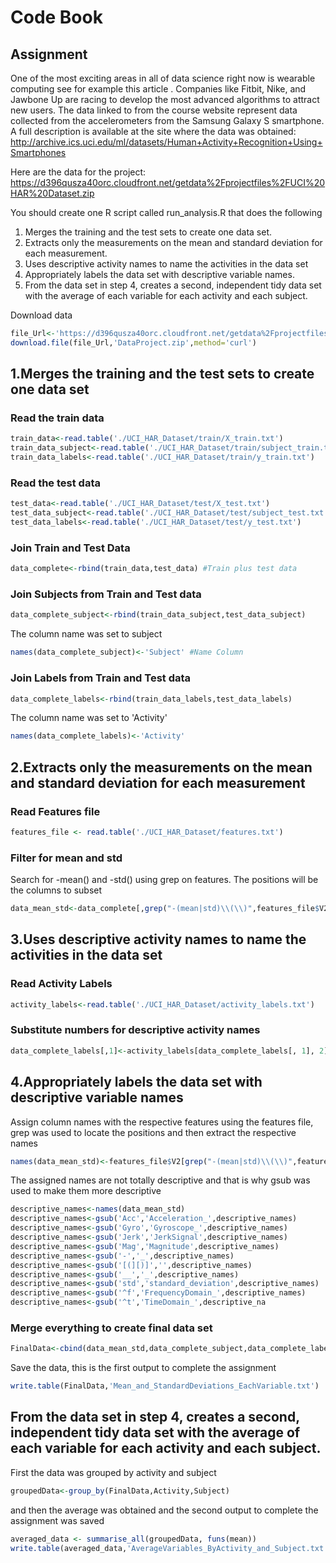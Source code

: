 # Code Book

## Assignment
One of the most exciting areas in all of data science right now is wearable computing
see for example this article . Companies like Fitbit, Nike, and Jawbone Up are racing 
to develop the most advanced algorithms to attract new users. The data linked to from the 
course website represent data collected from the accelerometers from the Samsung Galaxy S smartphone.
A full description is available at the site where the data was obtained:
http://archive.ics.uci.edu/ml/datasets/Human+Activity+Recognition+Using+Smartphones

Here are the data for the project:
https://d396qusza40orc.cloudfront.net/getdata%2Fprojectfiles%2FUCI%20HAR%20Dataset.zip

You should create one R script called run_analysis.R that does the following
1. Merges the training and the test sets to create one data set.
2. Extracts only the measurements on the mean and standard deviation for each measurement.
3. Uses descriptive activity names to name the activities in the data set
4. Appropriately labels the data set with descriptive variable names.
5. From the data set in step 4, creates a second, independent tidy data set with the average 
of each variable for each activity and each subject.

Download data

```R
file_Url<-'https://d396qusza40orc.cloudfront.net/getdata%2Fprojectfiles%2FUCI%20HAR%20Dataset.zip'
download.file(file_Url,'DataProject.zip',method='curl')
```

## 1.Merges the training and the test sets to create one data set

### Read the train data
```R
train_data<-read.table('./UCI_HAR_Dataset/train/X_train.txt')
train_data_subject<-read.table('./UCI_HAR_Dataset/train/subject_train.txt')
train_data_labels<-read.table('./UCI_HAR_Dataset/train/y_train.txt')
```

### Read the test data
```R
test_data<-read.table('./UCI_HAR_Dataset/test/X_test.txt')
test_data_subject<-read.table('./UCI_HAR_Dataset/test/subject_test.txt')
test_data_labels<-read.table('./UCI_HAR_Dataset/test/y_test.txt')
```

### Join Train and Test Data
```R
data_complete<-rbind(train_data,test_data) #Train plus test data
```

### Join Subjects from Train and Test data
```R
data_complete_subject<-rbind(train_data_subject,test_data_subject)
```

The column name was set to subject
```R
names(data_complete_subject)<-'Subject' #Name Column
```

### Join Labels from Train and Test data
```R
data_complete_labels<-rbind(train_data_labels,test_data_labels)
```
The column name was set to 'Activity'
```R
names(data_complete_labels)<-'Activity'
```

## 2.Extracts only the measurements on the mean and standard deviation for each measurement

### Read Features file
```R
features_file <- read.table('./UCI_HAR_Dataset/features.txt')
```

### Filter for mean and std
Search for -mean() and -std() using grep on features. The positions will be the columns to subset
```R
data_mean_std<-data_complete[,grep("-(mean|std)\\(\\)",features_file$V2)]
```

## 3.Uses descriptive activity names to name the activities in the data set

### Read Activity Labels
```R
activity_labels<-read.table('./UCI_HAR_Dataset/activity_labels.txt')
```
### Substitute numbers for descriptive activity names
```R
data_complete_labels[,1]<-activity_labels[data_complete_labels[, 1], 2]
```

## 4.Appropriately labels the data set with descriptive variable names

Assign column names with the respective features using the features file, grep was used to locate the positions and then extract the respective names

```R
names(data_mean_std)<-features_file$V2[grep("-(mean|std)\\(\\)",features_file$V2)]
```

The assigned names are not totally descriptive and that is why gsub was used to make them more descriptive
```R
descriptive_names<-names(data_mean_std)
descriptive_names<-gsub('Acc','Acceleration_',descriptive_names)
descriptive_names<-gsub('Gyro','Gyroscope_',descriptive_names)
descriptive_names<-gsub('Jerk','JerkSignal',descriptive_names)
descriptive_names<-gsub('Mag','Magnitude',descriptive_names)
descriptive_names<-gsub('-','_',descriptive_names)
descriptive_names<-gsub('[(][)]','',descriptive_names)
descriptive_names<-gsub('__','_',descriptive_names)
descriptive_names<-gsub('std','standard_deviation',descriptive_names)
descriptive_names<-gsub('^f','FrequencyDomain_',descriptive_names)
descriptive_names<-gsub('^t','TimeDomain_',descriptive_na
```

### Merge everything to create final data set
```R
FinalData<-cbind(data_mean_std,data_complete_subject,data_complete_labels)
```

Save the data, this is the first output to complete the assignment
```R
write.table(FinalData,'Mean_and_StandardDeviations_EachVariable.txt')
```

## From the data set in step 4, creates a second, independent tidy data set with the average of each variable for each activity and each subject.

First the data was grouped by activity and subject
```R
groupedData<-group_by(FinalData,Activity,Subject)
```

and then the average was obtained and the second output to complete the assignment was saved
```R
averaged_data <- summarise_all(groupedData, funs(mean))
write.table(averaged_data,'AverageVariables_ByActivity_and_Subject.txt')
```


